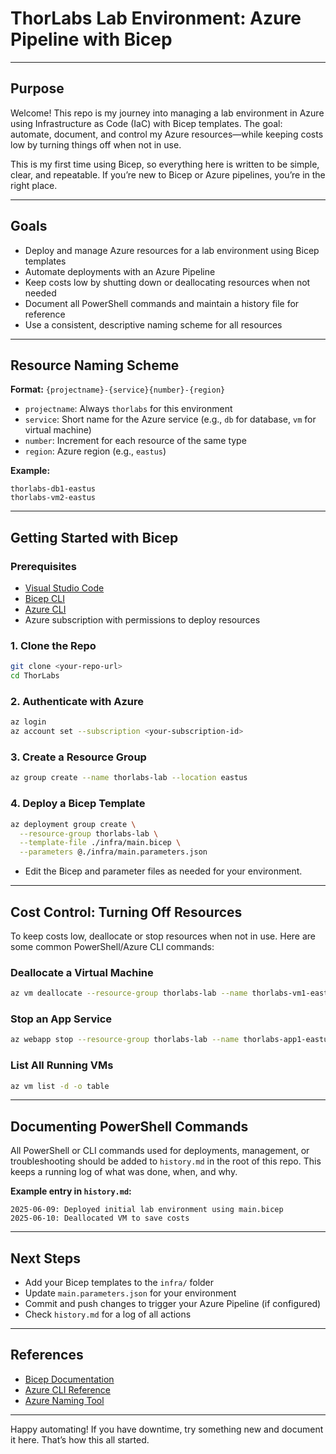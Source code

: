 # ThorLabs Lab Environment: Azure Pipeline with Bicep

---

## Purpose

Welcome! This repo is my journey into managing a lab environment in Azure using Infrastructure as Code (IaC) with Bicep templates. The goal: automate, document, and control my Azure resources—while keeping costs low by turning things off when not in use.

This is my first time using Bicep, so everything here is written to be simple, clear, and repeatable. If you’re new to Bicep or Azure pipelines, you’re in the right place.

---

## Goals

- Deploy and manage Azure resources for a lab environment using Bicep templates
- Automate deployments with an Azure Pipeline
- Keep costs low by shutting down or deallocating resources when not needed
- Document all PowerShell commands and maintain a history file for reference
- Use a consistent, descriptive naming scheme for all resources

---

## Resource Naming Scheme

**Format:** `{projectname}-{service}{number}-{region}`

- `projectname`: Always `thorlabs` for this environment
- `service`: Short name for the Azure service (e.g., `db` for database, `vm` for virtual machine)
- `number`: Increment for each resource of the same type
- `region`: Azure region (e.g., `eastus`)

**Example:**

```
thorlabs-db1-eastus
thorlabs-vm2-eastus
```

---

## Getting Started with Bicep

### Prerequisites

- [Visual Studio Code](https://code.visualstudio.com/)
- [Bicep CLI](https://learn.microsoft.com/en-us/azure/azure-resource-manager/bicep/install)
- [Azure CLI](https://docs.microsoft.com/en-us/cli/azure/install-azure-cli)
- Azure subscription with permissions to deploy resources

### 1. Clone the Repo

```bash
git clone <your-repo-url>
cd ThorLabs
```

### 2. Authenticate with Azure

```bash
az login
az account set --subscription <your-subscription-id>
```

### 3. Create a Resource Group

```bash
az group create --name thorlabs-lab --location eastus
```

### 4. Deploy a Bicep Template

```bash
az deployment group create \
  --resource-group thorlabs-lab \
  --template-file ./infra/main.bicep \
  --parameters @./infra/main.parameters.json
```

- Edit the Bicep and parameter files as needed for your environment.

---

## Cost Control: Turning Off Resources

To keep costs low, deallocate or stop resources when not in use. Here are some common PowerShell/Azure CLI commands:

### Deallocate a Virtual Machine

```bash
az vm deallocate --resource-group thorlabs-lab --name thorlabs-vm1-eastus
```

### Stop an App Service

```bash
az webapp stop --resource-group thorlabs-lab --name thorlabs-app1-eastus
```

### List All Running VMs

```bash
az vm list -d -o table
```

---

## Documenting PowerShell Commands

All PowerShell or CLI commands used for deployments, management, or troubleshooting should be added to `history.md` in the root of this repo. This keeps a running log of what was done, when, and why.

**Example entry in `history.md`:**

```
2025-06-09: Deployed initial lab environment using main.bicep
2025-06-10: Deallocated VM to save costs
```

---

## Next Steps

- Add your Bicep templates to the `infra/` folder
- Update `main.parameters.json` for your environment
- Commit and push changes to trigger your Azure Pipeline (if configured)
- Check `history.md` for a log of all actions

---

## References

- [Bicep Documentation](https://learn.microsoft.com/en-us/azure/azure-resource-manager/bicep/)
- [Azure CLI Reference](https://docs.microsoft.com/en-us/cli/azure/)
- [Azure Naming Tool](https://learn.microsoft.com/en-us/azure/cloud-adoption-framework/ready/azure-best-practices/naming-and-tagging)

---

Happy automating! If you have downtime, try something new and document it here. That’s how this all started.
